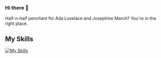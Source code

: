 ### Hi there 👋

Half-n-half penchant for Ada Lovelace and Josephine March? You're in the right place.

## My Skills
[![My Skills](https://skillicons.dev/icons?i=js,html,css,bootstrap,c,cpp,codepen,discord,express,figma,gcp,git,github,heroku,instagram,java,linkedin,md,mongodb,nodejs,tensorflow,vscode&perline=10)](https://skillicons.dev)



<!--
**Swatilekha-Roy/Swatilekha-Roy** is a ✨ _special_ ✨ repository because its `README.md` (this file) appears on your GitHub profile.

Here are some ideas to get you started:

- 🔭 I’m currently working on ...
- 🌱 I’m currently learning ...
- 👯 I’m looking to collaborate on ...
- 🤔 I’m looking for help with ...
- 💬 Ask me about ...
- 📫 How to reach me: ...
- 😄 Pronouns: ...
- ⚡ Fun fact: ...
-->
